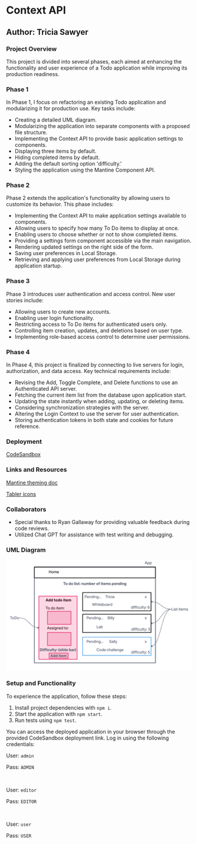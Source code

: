 # Context API

## Author: Tricia Sawyer

### Project Overview

This project is divided into several phases, each aimed at enhancing the functionality and user experience of a Todo application while improving its production readiness.

### Phase 1

In Phase 1, I focus on refactoring an existing Todo application and modularizing it for production use. Key tasks include:

- Creating a detailed UML diagram.
- Modularizing the application into separate components with a proposed file structure.
- Implementing the Context API to provide basic application settings to components.
- Displaying three items by default.
- Hiding completed items by default.
- Adding the default sorting option 'difficulty.'
- Styling the application using the Mantine Component API.

### Phase 2

Phase 2 extends the application's functionality by allowing users to customize its behavior. This phase includes:

- Implementing the Context API to make application settings available to components.
- Allowing users to specify how many To Do items to display at once.
- Enabling users to choose whether or not to show completed items.
- Providing a settings form component accessible via the main navigation.
- Rendering updated settings on the right side of the form.
- Saving user preferences in Local Storage.
- Retrieving and applying user preferences from Local Storage during application startup.

### Phase 3

Phase 3 introduces user authentication and access control. New user stories include:

- Allowing users to create new accounts.
- Enabling user login functionality.
- Restricting access to To Do items for authenticated users only.
- Controlling item creation, updates, and deletions based on user type.
- Implementing role-based access control to determine user permissions.

### Phase 4

In Phase 4, this project is finalized by connecting to live servers for login, authorization, and data access. Key technical requirements include:

- Revising the Add, Toggle Complete, and Delete functions to use an Authenticated API server.
- Fetching the current item list from the database upon application start.
- Updating the state instantly when adding, updating, or deleting items.
- Considering synchronization strategies with the server.
- Altering the Login Context to use the server for user authentication.
- Storing authentication tokens in both state and cookies for future reference.

### Deployment

[CodeSandbox](https://56gqkc-3000.csb.app/)

### Links and Resources

[Mantine theming doc](https://mantine.dev/theming/colors/)

[Tabler icons](https://tabler.io/icons)

### Collaborators

- Special thanks to Ryan Gallaway for providing valuable feedback during code reviews.
- Utilized Chat GPT for assistance with test writing and debugging.

### UML Diagram

![UML Diagram](./assets/lab31-UML.png)

### Setup and Functionality

To experience the application, follow these steps:

1. Install project dependencies with `npm i`.
2. Start the application with `npm start`.
3. Run tests using `npm test`.

You can access the deployed application in your browser through the provided CodeSandbox deployment link. Log in using the following credentials:

User: `admin`

Pass: `ADMIN`

</br>

User: `editor`

Pass: `EDITOR`

</br>

User: `user`

Pass: `USER`
